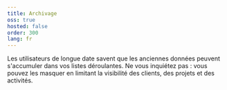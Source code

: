 ```yaml
---
title: Archivage
oss: true
hosted: false
order: 300
lang: fr
---
```


Les utilisateurs de longue date savent que les anciennes données peuvent s'accumuler dans vos listes déroulantes. Ne vous inquiétez pas : vous pouvez les masquer en limitant la visibilité des clients, des projets et des activités.